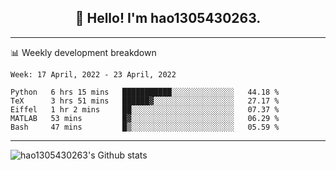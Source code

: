 <h2 align="center">👋 Hello! I'm hao1305430263.</h2>


---- 
📊 Weekly development breakdown

<!--START_SECTION:waka-->
```text
Week: 17 April, 2022 - 23 April, 2022

Python   6 hrs 15 mins   ███████████░░░░░░░░░░░░░░   44.18 % 
TeX      3 hrs 51 mins   ██████▓░░░░░░░░░░░░░░░░░░   27.17 % 
Eiffel   1 hr 2 mins     ██░░░░░░░░░░░░░░░░░░░░░░░   07.37 % 
MATLAB   53 mins         █▓░░░░░░░░░░░░░░░░░░░░░░░   06.29 % 
Bash     47 mins         █▒░░░░░░░░░░░░░░░░░░░░░░░   05.59 % 
```
<!--END_SECTION:waka-->
----
![hao1305430263's Github stats](https://github-readme-stats.vercel.app/api?username=hao1305430263&show_icons=true)


<!--
**hao1305430263/hao1305430263** is a ✨ _special_ ✨ repository because its `README.md` (this file) appears on your GitHub profile.

Here are some ideas to get you started:

- 🔭 I’m currently working on ...
- 🌱 I’m currently learning ...
- 👯 I’m looking to collaborate on ...
- 🤔 I’m looking for help with ...
- 💬 Ask me about ...
- 📫 How to reach me: ...
- 😄 Pronouns: ...
- ⚡ Fun fact: ...
-->

